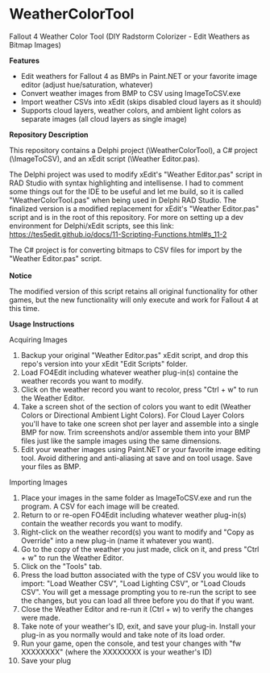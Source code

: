 # WeatherColorTool
Fallout 4 Weather Color Tool (DIY Radstorm Colorizer - Edit Weathers as Bitmap Images)

<b>Features</b>

- Edit weathers for Fallout 4 as BMPs in Paint.NET or your favorite image editor (adjust hue/saturation, whatever)
- Convert weather images from BMP to CSV using ImageToCSV.exe
- Import weather CSVs into xEdit (skips disabled cloud layers as it should)
- Supports cloud layers, weather colors, and ambient light colors as separate images (all cloud layers as single image)

<b>Repository Description</b>

This repository contains a Delphi project (\WeatherColorTool), a C# project (\ImageToCSV), and an xEdit script (\Weather Editor.pas).

The Delphi project was used to modify xEdit's "Weather Editor.pas" script in RAD Studio with syntax highlighting and intellisense. I had to comment some things out for the IDE to be useful and let me build, so it is called "WeatherColorTool.pas" when being used in Delphi RAD Studio. The finalized version is a modified replacement for xEdit's "Weather Editor.pas" script and is in the root of this repository. For more on setting up a dev environment for Delphi/xEdit scripts, see this link:  https://tes5edit.github.io/docs/11-Scripting-Functions.html#s_11-2

The C# project is for converting bitmaps to CSV files for import by the "Weather Editor.pas" script.
</br>
</br>
<b>Notice</b>

The modified version of this script retains all original functionality for other games, but the new functionality will only execute and work for Fallout 4 at this time.

<b>Usage Instructions</b>

Acquiring Images
1) Backup your original "Weather Editor.pas" xEdit script, and drop this repo's version into your xEdit "Edit Scripts" folder.
2) Load FO4Edit including whatever weather plug-in(s) containe the weather records you want to modify.
3) Click on the weather record you want to recolor, press "Ctrl + w" to run the Weather Editor.
4) Take a screen shot of the section of colors you want to edit (Weather Colors or Directional Ambient Light Colors). For Cloud Layer Colors you'll have to take one screen shot per layer and assemble into a single BMP for now. Trim screenshots and/or assemble them into your BMP files just like the sample images using the same dimensions.
5) Edit your weather images using Paint.NET or your favorite image editing tool. Avoid dithering and anti-aliasing at save and on tool usage. Save your files as BMP.

Importing Images
1) Place your images in the same folder as ImageToCSV.exe and run the program. A CSV for each image will be created.
2) Return to or re-open FO4Edit including whatever weather plug-in(s) contain the weather records you want to modify.
3) Right-click on the weather record(s) you want to modify and "Copy as Override" into a new plug-in (name it whatever you want).
4) Go to the copy of the weather you just made, click on it, and press "Ctrl + w" to run the Weather Editor.
5) Click on the "Tools" tab.
6) Press the load button associated with the type of CSV you would like to import: "Load Weather CSV", "Load Lighting CSV", or "Load Clouds CSV". You will get a message prompting you to re-run the script to see the changes, but you can load all three before you do that if you want.
7) Close the Weather Editor and re-run it (Ctrl + w) to verify the changes were made.
8) Take note of your weather's ID, exit, and save your plug-in. Install your plug-in as you normally would and take note of its load order.
9) Run your game, open the console, and test your changes with "fw XXXXXXXX" (where the XXXXXXXX is your weather's ID)
9) Save your plug

